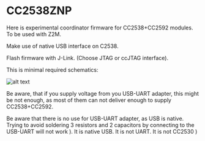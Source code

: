 # CC2538ZNP

Here is experimental coordinator firmware for CC2538+CC2592 modules.
To be used with Z2M.

Make use of native USB interface on C2538.

Flash firmware with J-Link. (Choose JTAG or ccJTAG interface).


This is minimal required schematics:

![alt text](https://github.com/antst/CC2538ZNP/raw/master/60423818-46deb400-9bef-11e9-8f71-8024a5a03d4e.png)

Be aware, that if you supply voltage from you USB-UART adapter, this might be not enough, as most of them can not deliver enough to supply CC2538+CC2592.

Be aware that there is no use for USB-UART adapter, as USB is native. Trying to avoid soldering 3 resistors and 2 capacitors by connecting to the USB-UART will not work ). It is native USB. It is not UART. It is not CC2530 )

